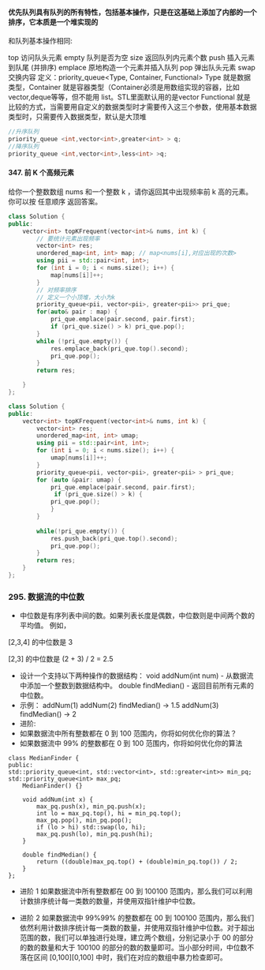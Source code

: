 #### 优先队列具有队列的所有特性，包括基本操作，只是在这基础上添加了内部的一个排序，它本质是一个堆实现的

和队列基本操作相同:

top 访问队头元素
empty 队列是否为空
size 返回队列内元素个数
push 插入元素到队尾 (并排序)
emplace 原地构造一个元素并插入队列
pop 弹出队头元素
swap 交换内容
定义：priority_queue<Type, Container, Functional>
Type 就是数据类型，Container 就是容器类型（Container必须是用数组实现的容器，比如vector,deque等等，但不能用 list。STL里面默认用的是vector
Functional 就是比较的方式，当需要用自定义的数据类型时才需要传入这三个参数，使用基本数据类型时，只需要传入数据类型，默认是大顶堆

```c++
//升序队列
priority_queue <int,vector<int>,greater<int> > q;
//降序队列
priority_queue <int,vector<int>,less<int> >q;
```





#### 347. 前 K 个高频元素
给你一个整数数组 nums 和一个整数 k ，请你返回其中出现频率前 k 高的元素。你可以按 任意顺序 返回答案。
```c++
class Solution {
public:
    vector<int> topKFrequent(vector<int>& nums, int k) {
        // 要统计元素出现频率
        vector<int> res;
        unordered_map<int, int> map; // map<nums[i],对应出现的次数>
        using pii = std::pair<int, int>;
        for (int i = 0; i < nums.size(); i++) {
            map[nums[i]]++;
        }
        // 对频率排序
        // 定义一个小顶堆，大小为k
        priority_queue<pii, vector<pii>, greater<pii>> pri_que;
        for(auto& pair : map) {
            pri_que.emplace(pair.second, pair.first);
            if (pri_que.size() > k) pri_que.pop();
        }
        while (!pri_que.empty()) {
            res.emplace_back(pri_que.top().second);
            pri_que.pop();
        }
        return res;

    }
};
```
```c++
class Solution {
public:
    vector<int> topKFrequent(vector<int>& nums, int k) {
        vector<int> res;
        unordered_map<int, int> umap;
        using pii = std::pair<int, int>;
        for (int i = 0; i < nums.size(); i++) {
            umap[nums[i]]++;
        }
        priority_queue<pii, vector<pii>, greater<pii> > pri_que;
        for (auto &pair: umap) {
            pri_que.emplace(pair.second, pair.first);
             if (pri_que.size() > k) {
            pri_que.pop();
            }
        }
       
        while(!pri_que.empty()) {
            res.push_back(pri_que.top().second);
            pri_que.pop();
        }
        return res;
    }
};
```

### 295. 数据流的中位数
* 中位数是有序列表中间的数。如果列表长度是偶数，中位数则是中间两个数的平均值。
例如，

[2,3,4] 的中位数是 3

[2,3] 的中位数是 (2 + 3) / 2 = 2.5

* 设计一个支持以下两种操作的数据结构：
void addNum(int num) - 从数据流中添加一个整数到数据结构中。
double findMedian() - 返回目前所有元素的中位数。
* 示例：
addNum(1)
addNum(2)
findMedian() -> 1.5
addNum(3)
findMedian() -> 2
* 进阶:
* 如果数据流中所有整数都在 0 到 100 范围内，你将如何优化你的算法？ 
* 如果数据流中 99% 的整数都在 0 到 100 范围内，你将如何优化你的算法



```
class MedianFinder {
public:
std::priority_queue<int, std::vector<int>, std::greater<int>> min_pq;
std::priority_queue<int> max_pq;
    MedianFinder() {}

    void addNum(int x) {
        max_pq.push(x), min_pq.push(x);
        int lo = max_pq.top(), hi = min_pq.top();
        max_pq.pop(), min_pq.pop();
        if (lo > hi) std::swap(lo, hi);
        max_pq.push(lo), min_pq.push(hi);
    }
    
    double findMedian() {
        return ((double)max_pq.top() + (double)min_pq.top()) / 2;
    }
};

```

* 进阶 1
如果数据流中所有整数都在 00 到 100100 范围内，那么我们可以利用计数排序统计每一类数的数量，并使用双指针维护中位数。

* 进阶 2
如果数据流中 99\%99% 的整数都在 00 到 100100 范围内，那么我们依然利用计数排序统计每一类数的数量，并使用双指针维护中位数。对于超出范围的数，我们可以单独进行处理，建立两个数组，分别记录小于 00 的部分的数的数量和大于 100100 的部分的数的数量即可。当小部分时间，中位数不落在区间 [0,100][0,100] 中时，我们在对应的数组中暴力检查即可。
